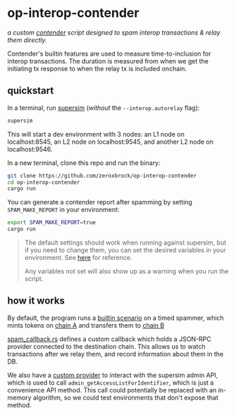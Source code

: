 # op-interop-contender

*a custom [contender](https://github.com/flashbots/contender) script designed to spam interop transactions & relay them directly.*

Contender's builtin features are used to measure time-to-inclusion for interop transactions. The duration is measured from when we get the initiating tx response to when the relay tx is included onchain.

## quickstart

In a terminal, run [supersim](https://github.com/ethereum-optimism/supersim?tab=readme-ov-file#%EF%B8%8F-supersim) (*without* the `--interop.autorelay` flag):

```sh
supersim
```

This will start a dev environment with 3 nodes: an L1 node on localhost:8545, an L2 node on localhost:9545, and another L2 node on localhost:9546.

In a new terminal, clone this repo and run the binary:

```sh
git clone https://github.com/zeroxbrock/op-interop-contender
cd op-interop-contender
cargo run
```

You can generate a contender report after spamming by setting `SPAM_MAKE_REPORT` in your environment:

```sh
export SPAM_MAKE_REPORT=true
cargo run
```

> The default settings should work when running against supersim, but if you need to change them, you can set the desired variables in your environment. See [here](./src/main.rs#L42-L63) for reference.
>
> Any variables not set will also show up as a warning when you run the script.

## how it works

By default, the program runs a [builtin scenario](./src/scenarios/l2MintAndSend.toml) on a timed spammer, which mints tokens on [chain A](http://localhost:9545) and transfers them to [chain B](http://localhost:9546)

[spam_callback.rs](./src/spam_callback.rs) defines a custom callback which holds a JSON-RPC provider connected to the destination chain. This allows us to watch transactions after we relay them, and record information about them in the DB.

We also have a [custom provider](./src/op_relay.rs#L82) to interact with the supersim admin API, which is used to call `admin_getAccessListForIdentifier`, which is just a convenience API method. This call could potentially be replaced with an in-memory algorithm, so we could test environments that don't expose that method.
